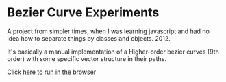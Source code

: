 # Bezier Curve Experiments

A project from simpler times, when I was learning javascript and had no idea how to separate things by classes and objects. 2012.

It's basically a manual implementation of a Higher-order bezier curves (9th order) with some specific vector structure in their paths.

[Click here to run in the browser](https://rawgit.com/GuilhermeRossato/Bezier-Curve-Experiments/master/index.html)